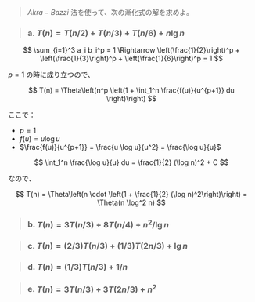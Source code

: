 <!--
<script type="text/javascript" async
  src="https://cdnjs.cloudflare.com/ajax/libs/mathjax/2.7.7/MathJax.js?config=TeX-MML-AM_CHTML">
</script>
-->
> $Akra-Bazzi$ 法を使って、次の漸化式の解を求めよ。

>### a. $T(n)=T(n/2)+T(n/3)+T(n/6)+n \lg n$

$$
\sum_{i=1}^3 a_i b_i^p = 1
\Rightarrow \left(\frac{1}{2}\right)^p + \left(\frac{1}{3}\right)^p + \left(\frac{1}{6}\right)^p = 1
$$

$p=1$ の時に成り立つので、

$$
T(n) = \Theta\left(n^p \left(1 + \int_1^n \frac{f(u)}{u^{p+1}} du \right)\right)
$$

ここで：
- $p = 1$
- $f(u) = u \log u$
- $\frac{f(u)}{u^{p+1}} = \frac{u \log u}{u^2} = \frac{\log u}{u}$

$$
\int_1^n \frac{\log u}{u} du = \frac{1}{2} (\log n)^2 + C
$$

なので、

$$
T(n) = \Theta\left(n \cdot \left(1 + \frac{1}{2} (\log n)^2\right)\right)
= \Theta(n \log^2 n)
$$


>### b. $T(n)=3T(n/3)+8T(n/4)+n^2/\lg n$

>### c. $T(n)=(2/3)T(n/3)+(1/3)T(2n/3)+\lg n$


>### d. $T(n)=(1/3)T(n/3)+1/n$

>### e. $T(n)=3T(n/3)+3T(2n/3)+n^2$


